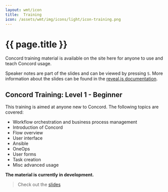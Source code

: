 ```yaml
---
layout: wmt/icon
title:  Training
icon: /assets/wmt/img/icons/light/icon-training.png
---
```


# {{ page.title }}

Concord training material is available on the site here for anyone to use and 
teach Concord usage.

Speaker notes are part of the slides and can be viewed by pressing `S`. More
information about the slides can be found in the
[reveal.js documentation](https://github.com/hakimel/reveal.js).

## Concord Training: Level 1 - Beginner

This training is aimed at anyone new to Concord. The following topics are
covered:

- Workflow orchestration and business process management
- Introduction of Concord
- Flow overview
- User interface
- Ansible
- OneOps
- User forms
- Task creation
- Misc advanced usage

__The material is currently in development.__

> Check out the [slides](./training/concord-1-beginner.html)

